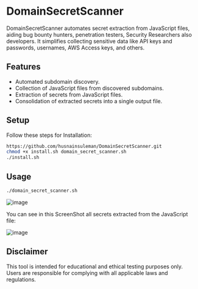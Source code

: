# DomainSecretScanner 
DomainSecretScanner automates secret extraction from JavaScript files, aiding bug bounty hunters, penetration testers, Security Researchers also developers.
It simplifies collecting sensitive data like API keys and passwords, usernames, AWS Access keys, and others.



## Features

- Automated subdomain discovery.
- Collection of JavaScript files from discovered subdomains.
- Extraction of secrets from JavaScript files.
- Consolidation of extracted secrets into a single output file.

## Setup

Follow these steps for Installation:

```bash
https://github.com/husnainsuleman/DomainSecretScanner.git
chmod +x install.sh domain_secret_scanner.sh
./install.sh
```

## Usage
 ```bash
./domain_secret_scanner.sh
```
![image](https://github.com/husnainsuleman/DomainSecretScanner/assets/51457254/ac4de09e-8212-46cb-a9d7-1814946cf9f2)

You can see in this ScreenShot all secrets extracted from the JavaScript file:

![image](https://github.com/husnainsuleman/DomainSecretScanner/assets/51457254/98843b51-409a-41f6-8a45-d54f5b06a67d)

## Disclaimer

This tool is intended for educational and ethical testing purposes only. Users are responsible for complying with all applicable laws and regulations.



